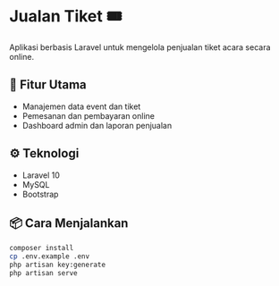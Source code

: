 # Jualan Tiket 🎟️

Aplikasi berbasis Laravel untuk mengelola penjualan tiket acara secara online.

## 🚀 Fitur Utama
- Manajemen data event dan tiket
- Pemesanan dan pembayaran online
- Dashboard admin dan laporan penjualan

## ⚙️ Teknologi
- Laravel 10
- MySQL
- Bootstrap

## 📦 Cara Menjalankan
```bash
composer install
cp .env.example .env
php artisan key:generate
php artisan serve
